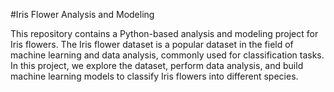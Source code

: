 #Iris Flower Analysis and Modeling


This repository contains a Python-based analysis and modeling project for Iris flowers. The Iris flower dataset is a popular dataset in the field of machine learning and data analysis, commonly used for classification tasks. In this project, we explore the dataset, perform data analysis, and build machine learning models to classify Iris flowers into different species.

